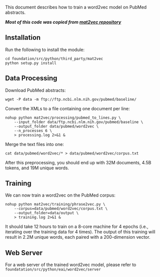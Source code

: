 This document describes how to train a word2vec model on PubMed abstracts.

***Most of this code was copied from
[mat2vec repository](https://github.com/materialsintelligence/mat2vec)***


## Installation

Run the following to install the module:
```
cd foundation/src/python/third_party/mat2vec
python setup.py install
```

## Data Processing

Download PubMed abstracts:
```
wget -P data -m ftp://ftp.ncbi.nlm.nih.gov/pubmed/baseline/
```

Convert the XMLs to a file containing one document per line:
```
nohup python mat2vec/processing/pubmed_to_lines.py \
    --input_folder data/ftp.ncbi.nlm.nih.gov/pubmed/baseline \
    --output_folder data/pubmed/word2vec \
    --n_processes 6 \
    > processing.log 2>&1 &
```

Merge the text files into one:
```
cat data/pubmed/word2vec/* > data/pubmed/word2vec/corpus.txt
```

After this preprocessing, you should end up with 32M documents, 4.5B tokens,
and 19M unique words.

## Training

We can now train a word2vec on the PubMed corpus:
```
nohup python mat2vec/training/phrase2vec.py \
    --corpus=data/pubmed/word2vec/corpus.txt \
    --output_folder=data/output \
    > training.log 2>&1 &
```

It should take 12 hours to train on a 8-core machine for 4 epochs (i.e.,
iterating over the training data for 4 times).
The output of this training will result in 2.2M unique words, each paired with
a 200-dimension vector.

## Web Server
For a web server of the trained word2vec model, please refer to 
`foundatation/src/python/eai/word2vec/server`

